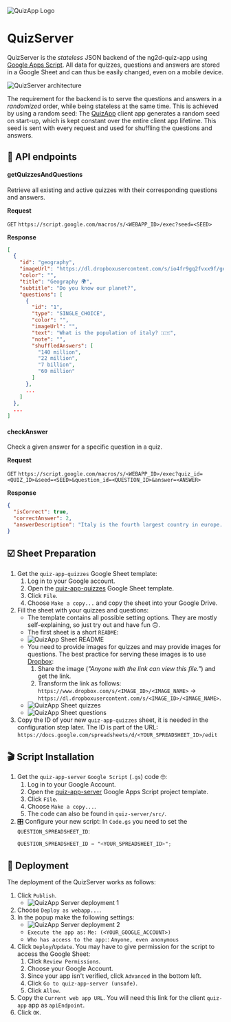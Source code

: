 ![QuizApp Logo](./images/readme/QuizApp_logo.png)

# QuizServer

QuizServer is the *stateless* JSON backend of the ng2d-quiz-app using [Google Apps Script](https://developers.google.com/apps-script/).
All data for quizzes, questions and answers are stored in a Google Sheet and can thus be easily changed, even on a mobile device.

![QuizServer architecture](./images/readme/QuizServer_architecture.png)

The requirement for the backend is to serve the questions and answers in a *randomized* order, while being stateless at the same time.
This is achieved by using a random seed:
The [QuizApp](../quiz-app/README.md) client app generates a random seed on start-up, which is kept constant over the entire client app lifetime. This seed is sent with every request and used for shuffling the questions and answers.


## 🎯 API endpoints

#### getQuizzesAndQuestions
Retrieve all existing and active quizzes with their corresponding questions and answers.

**Request**

`GET` `https://script.google.com/macros/s/<WEBAPP_ID>/exec?seed=<SEED>`

**Response**
```json
[
  {
    "id": "geography",
    "imageUrl": "https://dl.dropboxusercontent.com/s/io4fr9gq2fvxx9f/geography.jpg",
    "color": "",
    "title": "Geography 🌍",
    "subtitle": "Do you know our planet?",
    "questions": [
      {
        "id": "1",
        "type": "SINGLE_CHOICE",
        "color": "",
        "imageUrl": "",
        "text": "What is the population of italy? 🇮🇹",
        "note": "",
        "shuffledAnswers": [
          "140 million",
          "22 million",
          "7 billion",
          "60 million"
        ]
      },
      ...
    ]
  },
  ...
]

```


#### checkAnswer

Check a given answer for a specific question in a quiz.

**Request**

`GET` `https://script.google.com/macros/s/<WEBAPP_ID>/exec?quiz_id=<QUIZ_ID>&seed=<SEED>&question_id=<QUESTION_ID>&answer=<ANSWER>`

**Response**
```json
{
  "isCorrect": true,
  "correctAnswer": 2,
  "answerDescription": "Italy is the fourth largest country in europe. Only Germany, France and the UK have a larger population."
}
```


## ☑️ Sheet Preparation
1. Get the `quiz-app-quizzes` Google Sheet template:
    1. Log in to your Google account.
    2. Open the [quiz-app-quizzes](https://docs.google.com/spreadsheets/d/1p7T1wYg6_8ym0JypyryvCsXt7CngNT-Tzyu_RNZ-K0g/edit?usp=sharing) Google Sheet template.
    3. Click `File`.
    4. Choose `Make a copy...` and copy the sheet into your Google Drive.
2. Fill the sheet with your quizzes and questions:
    - The template contains all possible setting options. They are mostly self-explaining, so just try out and have fun 🙃.
    - The first sheet is a short `README`:
    - ![QuizApp Sheet README](./images/readme/quiz-app-quizzes-README.jpg)
    - You need to provide images for quizzes and may provide images for questions. The best practice for serving these images is to use [Dropbox](https://www.dropbox.com):
        1. Share the image (*"Anyone with the link can view this file."*) and get the link.
        2. Transform the link as follows: `https://www.dropbox.com/s/<IMAGE_ID>/<IMAGE_NAME>` → `https://dl.dropboxusercontent.com/s/<IMAGE_ID>/<IMAGE_NAME>`.
    - ![QuizApp Sheet quizzes](./images/readme/quiz-app-quizzes-quizzes.jpg)
    - ![QuizApp Sheet questions](./images/readme/quiz-app-quizzes-questions.jpg)
3. Copy the ID of your new `quiz-app-quizzes` sheet, it is needed in the configuration step later. The ID is part of the URL: `https://docs.google.com/spreadsheets/d/<YOUR_SPREADSHEET_ID>/edit`


## 🎬 Script Installation
1. Get the `quiz-app-server` `Google Script` (`.gs`) code 🤓:
    1. Log in to your Google Account.
    2. Open the [quiz-app-server](https://script.google.com/d/1aw4MUReEM5EigvdJ7a7oOhvUnHU91UAkoLr-bxRbY66JeDci1iXJQSZO/edit?usp=sharing) Google Apps Script project template.
    3. Click `File`.
    4. Choose `Make a copy...`.
    5. The code can also be found in `quiz-server/src/`.
2. 🎛 Configure your new script:
    In `Code.gs` you need to set the `QUESTION_SPREADSHEET_ID`:
    ```gs
    QUESTION_SPREADSHEET_ID = "<YOUR_SPREADSHEET_ID>";
    ```


## 🚀 Deployment
The deployment of the QuizServer works as follows:
1. Click `Publish`.
    - ![QuizApp Server deployment 1](./images/readme/quiz-app-server-deploy_1.jpg)
2. Choose `Deploy as webapp...`.
3. In the popup make the following settings:
    - ![QuizApp Server deployment 2](./images/readme/quiz-app-server-deploy_2.jpg)
    - `Execute the app as:` `Me: (<YOUR_GOOGLE_ACCOUNT>)`
    - `Who has access to the app:`: `Anyone, even anonymous`
4. Click `Deploy`/`Update`. You may have to give permission for the script to access the Google Sheet:
    1. Click `Review Permissions`.
    2. Choose your Google Account.
    3. Since your app isn't verified, click `Advanced` in the bottom left.
    4. Click `Go to quiz-app-server (unsafe)`.
    5. Click `Allow`.
5. Copy the `Current web app URL`. You will need this link for the client `quiz-app` app as `apiEndpoint`.
6. Click `OK`.
